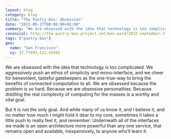 ```yaml
---
layout: blog
category: blog
title: "The Pastry Box: Obsession"
date: "2012-09-27T00:00:00+01:00"
summary: "We are obsessed with the idea that technology is too complicated. We aggressively push an ethos of simplicity and mono-interface, and we cheer for benevolent, tasteful gatekeepers as the one-true-way to bring the benefits of connected computation to all. We are obsessed because the problem is so hard. Because we are obsessive personalities. Because distilling the real complexity of computing for the masses is a worthy and vital goal."
canonical: http://the-pastry-box-project.net/ben-ward/2012-september-27/
tags: ["pastry-box"]
geo:
  name: "San Francisco"
  xy: 37.77493,122.41942
---
```

We are obsessed with the idea that technology is too complicated. We aggressively push an ethos of simplicity and mono-interface, and we cheer for benevolent, tasteful gatekeepers as the one-true-way to bring the benefits of connected computation to all. We are obsessed because the problem is so hard. Because we are obsessive personalities. Because distilling the real complexity of computing for the masses is a worthy and vital goal.

But it is not the only goal. And while many of us know it, and I believe it, and no matter how much I might hold it dear to my core, sometimes it takes a little push to really feel it, and remember: Underneath all of the interfaces we made is an open architecture more powerful than any one service, that remains open and available, inexpensively, to anyone who’ll learn it.